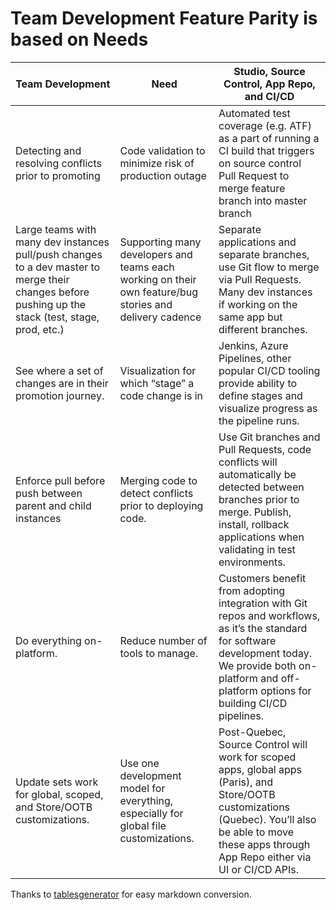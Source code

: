 # Team Development Feature Parity is based on Needs

| Team Development                                                                                                                                   | Need                                                                                                    | Studio, Source Control, App Repo, and CI/CD                                                                                                                                                                       |
|----------------------------------------------------------------------------------------------------------------------------------------------------|---------------------------------------------------------------------------------------------------------|-------------------------------------------------------------------------------------------------------------------------------------------------------------------------------------------------------------------|
| Detecting and resolving conflicts prior to promoting                                                                                               | Code validation to minimize risk of production outage                                                   | Automated test coverage (e.g. ATF) as a part of running a CI build that triggers on source control Pull Request to merge feature branch into master branch                                                        |
| Large teams with many dev instances pull/push changes to a dev master to merge their changes before pushing up the stack (test, stage, prod, etc.) | Supporting many developers and teams each working on their own feature/bug stories and delivery cadence | Separate applications and separate branches, use Git flow to merge via Pull Requests. Many dev instances if working on the same app but different branches.                                                       |
| See where a set of changes are in their promotion journey.                                                                                         | Visualization for which “stage” a code change is in                                                     | Jenkins, Azure Pipelines, other popular CI/CD tooling provide ability to define stages and visualize progress as the pipeline runs.                                                                               |
| Enforce pull before push between parent and child instances                                                                                        | Merging code to detect conflicts prior to deploying code.                                               | Use Git branches and Pull Requests, code conflicts will automatically be detected between branches prior to merge. Publish, install, rollback applications when validating in test environments.                  |
| Do everything on-platform.                                                                                                                         | Reduce number of tools to manage.                                                                       | Customers benefit from adopting integration with Git repos and workflows, as it’s the standard for software development today. We provide both on-platform and off-platform options for building CI/CD pipelines. |
| Update sets work for global, scoped, and Store/OOTB customizations.                                                                                | Use one development model for everything, especially for global file customizations.                    | Post-Quebec, Source Control will work for scoped apps, global apps (Paris), and Store/OOTB customizations (Quebec). You’ll also be able to move these apps through App Repo either via UI or CI/CD APIs.          |

Thanks to [tablesgenerator](https://www.tablesgenerator.com/markdown_tables#) for easy markdown conversion.
